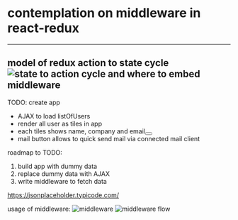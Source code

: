 # contemplation on middleware in react-redux
---
model of redux action to state cycle
![state to action cycle](http://i.imgur.com/U0sRiFd.png)
and where to embed middleware
---
TODO: create app
- AJAX to load listOfUsers
- render all user as tiles in app
- each tiles shows name, company and email<button>
- mail button allows to quick send mail via connected mail client

roadmap to TODO:
1. build app with dummy data
2. replace dummy data with AJAX
3. write middleware to fetch data

https://jsonplaceholder.typicode.com/

usage of middleware:
![middleware](http://i.imgur.com/T1kKJan.png)
![middleware flow](http://i.imgur.com/iFJe1WG.png)
